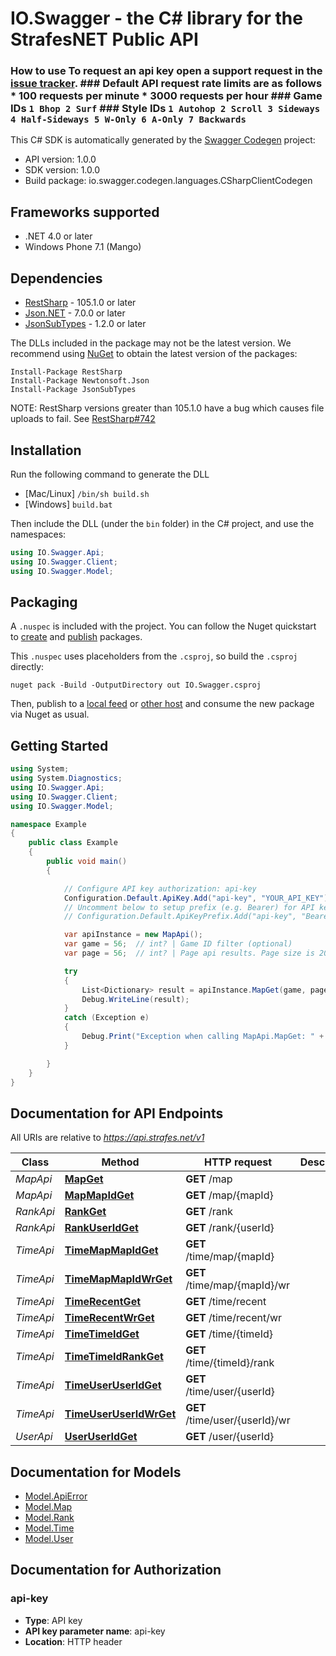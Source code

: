 # IO.Swagger - the C# library for the StrafesNET Public API

### How to use To request an api key open a support request in the [issue tracker](https://issues.strafes.net/client/index.php#/types/3/issues).  ### Default API request rate limits are as follows * 100 requests per minute * 3000 requests per hour  ### Game IDs ``` 1 Bhop 2 Surf ``` ### Style IDs ``` 1 Autohop 2 Scroll 3 Sideways 4 Half-Sideways 5 W-Only 6 A-Only 7 Backwards ``` 

This C# SDK is automatically generated by the [Swagger Codegen](https://github.com/swagger-api/swagger-codegen) project:

- API version: 1.0.0
- SDK version: 1.0.0
- Build package: io.swagger.codegen.languages.CSharpClientCodegen

<a name="frameworks-supported"></a>
## Frameworks supported
- .NET 4.0 or later
- Windows Phone 7.1 (Mango)

<a name="dependencies"></a>
## Dependencies
- [RestSharp](https://www.nuget.org/packages/RestSharp) - 105.1.0 or later
- [Json.NET](https://www.nuget.org/packages/Newtonsoft.Json/) - 7.0.0 or later
- [JsonSubTypes](https://www.nuget.org/packages/JsonSubTypes/) - 1.2.0 or later

The DLLs included in the package may not be the latest version. We recommend using [NuGet](https://docs.nuget.org/consume/installing-nuget) to obtain the latest version of the packages:
```
Install-Package RestSharp
Install-Package Newtonsoft.Json
Install-Package JsonSubTypes
```

NOTE: RestSharp versions greater than 105.1.0 have a bug which causes file uploads to fail. See [RestSharp#742](https://github.com/restsharp/RestSharp/issues/742)

<a name="installation"></a>
## Installation
Run the following command to generate the DLL
- [Mac/Linux] `/bin/sh build.sh`
- [Windows] `build.bat`

Then include the DLL (under the `bin` folder) in the C# project, and use the namespaces:
```csharp
using IO.Swagger.Api;
using IO.Swagger.Client;
using IO.Swagger.Model;
```
<a name="packaging"></a>
## Packaging

A `.nuspec` is included with the project. You can follow the Nuget quickstart to [create](https://docs.microsoft.com/en-us/nuget/quickstart/create-and-publish-a-package#create-the-package) and [publish](https://docs.microsoft.com/en-us/nuget/quickstart/create-and-publish-a-package#publish-the-package) packages.

This `.nuspec` uses placeholders from the `.csproj`, so build the `.csproj` directly:

```
nuget pack -Build -OutputDirectory out IO.Swagger.csproj
```

Then, publish to a [local feed](https://docs.microsoft.com/en-us/nuget/hosting-packages/local-feeds) or [other host](https://docs.microsoft.com/en-us/nuget/hosting-packages/overview) and consume the new package via Nuget as usual.

<a name="getting-started"></a>
## Getting Started

```csharp
using System;
using System.Diagnostics;
using IO.Swagger.Api;
using IO.Swagger.Client;
using IO.Swagger.Model;

namespace Example
{
    public class Example
    {
        public void main()
        {

            // Configure API key authorization: api-key
            Configuration.Default.ApiKey.Add("api-key", "YOUR_API_KEY");
            // Uncomment below to setup prefix (e.g. Bearer) for API key, if needed
            // Configuration.Default.ApiKeyPrefix.Add("api-key", "Bearer");

            var apiInstance = new MapApi();
            var game = 56;  // int? | Game ID filter (optional) 
            var page = 56;  // int? | Page api results. Page size is 200. (optional) 

            try
            {
                List<Dictionary> result = apiInstance.MapGet(game, page);
                Debug.WriteLine(result);
            }
            catch (Exception e)
            {
                Debug.Print("Exception when calling MapApi.MapGet: " + e.Message );
            }

        }
    }
}
```

<a name="documentation-for-api-endpoints"></a>
## Documentation for API Endpoints

All URIs are relative to *https://api.strafes.net/v1*

Class | Method | HTTP request | Description
------------ | ------------- | ------------- | -------------
*MapApi* | [**MapGet**](docs/MapApi.md#mapget) | **GET** /map | 
*MapApi* | [**MapMapIdGet**](docs/MapApi.md#mapmapidget) | **GET** /map/{mapId} | 
*RankApi* | [**RankGet**](docs/RankApi.md#rankget) | **GET** /rank | 
*RankApi* | [**RankUserIdGet**](docs/RankApi.md#rankuseridget) | **GET** /rank/{userId} | 
*TimeApi* | [**TimeMapMapIdGet**](docs/TimeApi.md#timemapmapidget) | **GET** /time/map/{mapId} | 
*TimeApi* | [**TimeMapMapIdWrGet**](docs/TimeApi.md#timemapmapidwrget) | **GET** /time/map/{mapId}/wr | 
*TimeApi* | [**TimeRecentGet**](docs/TimeApi.md#timerecentget) | **GET** /time/recent | 
*TimeApi* | [**TimeRecentWrGet**](docs/TimeApi.md#timerecentwrget) | **GET** /time/recent/wr | 
*TimeApi* | [**TimeTimeIdGet**](docs/TimeApi.md#timetimeidget) | **GET** /time/{timeId} | 
*TimeApi* | [**TimeTimeIdRankGet**](docs/TimeApi.md#timetimeidrankget) | **GET** /time/{timeId}/rank | 
*TimeApi* | [**TimeUserUserIdGet**](docs/TimeApi.md#timeuseruseridget) | **GET** /time/user/{userId} | 
*TimeApi* | [**TimeUserUserIdWrGet**](docs/TimeApi.md#timeuseruseridwrget) | **GET** /time/user/{userId}/wr | 
*UserApi* | [**UserUserIdGet**](docs/UserApi.md#useruseridget) | **GET** /user/{userId} | 


<a name="documentation-for-models"></a>
## Documentation for Models

 - [Model.ApiError](docs/ApiError.md)
 - [Model.Map](docs/Map.md)
 - [Model.Rank](docs/Rank.md)
 - [Model.Time](docs/Time.md)
 - [Model.User](docs/User.md)


<a name="documentation-for-authorization"></a>
## Documentation for Authorization

<a name="api-key"></a>
### api-key

- **Type**: API key
- **API key parameter name**: api-key
- **Location**: HTTP header

